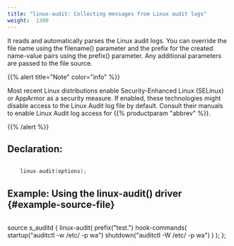 ```yaml
---
title: "linux-audit: Collecting messages from Linux audit logs"
weight:  1300
---
```

<!-- DISCLAIMER: This file is based on the syslog-ng Open Source Edition documentation https://github.com/balabit/syslog-ng-ose-guides/commit/2f4a52ee61d1ea9ad27cb4f3168b95408fddfdf2 and is used under the terms of The syslog-ng Open Source Edition Documentation License. The file has been modified by Axoflow. -->

It reads and automatically parses the Linux audit logs. You can override the file name using the filename() parameter and the prefix for the created name-value pairs using the prefix() parameter. Any additional parameters are passed to the file source.

{{% alert title="Note" color="info" %}}

Most recent Linux distributions enable Security-Enhanced Linux (SELinux) or AppArmor as a security measure. If enabled, these technologies might disable access to the Linux Audit log file by default. Consult their manuals to enable Linux Audit log access for {{% productparam "abbrev" %}}.

{{% /alert %}}


## Declaration:

```c

    linux-audit(options);

```



## Example: Using the linux-audit() driver {#example-source-file}

```c

``` 
source s_auditd {
    linux-audit(
        prefix("test.")
        hook-commands(
            startup("auditctl -w /etc/ -p wa")
            shutdown("auditctl -W /etc/ -p wa")
        )
    );
};
            
```

```

